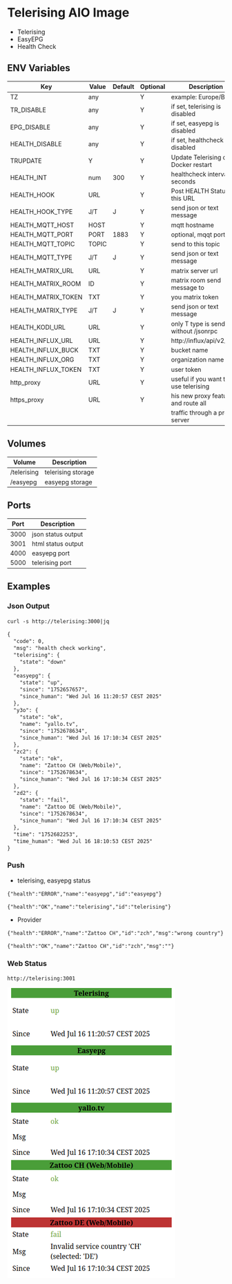 # Telerising AIO Image

* Telerising
* EasyEPG
* Health Check

## ENV Variables

| Key                 | Value | Default | Optional | Description                           |
|---------------------|-------|---------|----------|---------------------------------------|
| TZ                  | any   |         | Y        | example: Europe/Berlin                |
| TR_DISABLE          | any   |         | Y        | if set, telerising is disabled        |
| EPG_DISABLE         | any   |         | Y        | if set, easyepg is disabled           |
| HEALTH_DISABLE      | any   |         | Y        | if set, healthcheck is disabled       |
| TRUPDATE            | Y     |         | Y        | Update Telerising on Docker restart   |
| HEALTH_INT          | num   | 300     | Y        | healthcheck interval, seconds         |       
| HEALTH_HOOK         | URL   |         | Y        | Post HEALTH Status to this URL        |
| HEALTH_HOOK_TYPE    | J/T   | J       | Y        | send json or text message             |
| HEALTH_MQTT_HOST    | HOST  |         | Y        | mqtt hostname                         |
| HEALTH_MQTT_PORT    | PORT  | 1883    | Y        | optional, mqqt port                   |
| HEALTH_MQTT_TOPIC   | TOPIC |         | Y        | send to this topic                    |
| HEALTH_MQTT_TYPE    | J/T   | J       | Y        | send json or text message             |
| HEALTH_MATRIX_URL   | URL   |         | Y        | matrix server url                     |
| HEALTH_MATRIX_ROOM  | ID    |         | Y        | matrix room send message to           |
| HEALTH_MATRIX_TOKEN | TXT   |         | Y        | you matrix token                      |
| HEALTH_MATRIX_TYPE  | J/T   | J       | Y        | send json or text message             |
| HEALTH_KODI_URL     | URL   |         | Y        | only T type is send, without /jsonrpc |
| HEALTH_INFLUX_URL   | URL   |         | Y        | http://influx/api/v2/write            |
| HEALTH_INFLUX_BUCK  | TXT   |         | Y        | bucket name                           |
| HEALTH_INFLUX_ORG   | TXT   |         | Y        | organization name                     |
| HEALTH_INFLUX_TOKEN | TXT   |         | Y        | user token                            |
| http_proxy          | URL   |         | Y        | useful if you want to use telerising  |
| https_proxy         | URL   |         | Y        | his new proxy feature and route all   |
|                     |       |         |          | traffic through a proxy server        |

## Volumes

| Volume      | Description        |
|-------------|--------------------|
| /telerising | telerising storage |
| /easyepg    | easyepg storage    |

## Ports

| Port | Description        |
|------|--------------------|
| 3000 | json status output |
| 3001 | html status output |
| 4000 | easyepg port       |
| 5000 | telerising port    |

## Examples

### Json Output
```
curl -s http://telerising:3000|jq
```

```
{
  "code": 0,
  "msg": "health check working",
  "telerising": {
    "state": "down"
  },
  "easyepg": {
    "state": "up",
    "since": "1752657657",
    "since_human": "Wed Jul 16 11:20:57 CEST 2025"
  },
  "y3o": {
    "state": "ok",
    "name": "yallo.tv",
    "since": "1752678634",
    "since_human": "Wed Jul 16 17:10:34 CEST 2025"
  },
  "zc2": {
    "state": "ok",
    "name": "Zattoo CH (Web/Mobile)",
    "since": "1752678634",
    "since_human": "Wed Jul 16 17:10:34 CEST 2025"
  },
  "zd2": {
    "state": "fail",
    "name": "Zattoo DE (Web/Mobile)",
    "since": "1752678634",
    "since_human": "Wed Jul 16 17:10:34 CEST 2025"
  },
  "time": "1752682253",
  "time_human": "Wed Jul 16 18:10:53 CEST 2025"
}
```
### Push
* telerising, easyepg status
```
{"health":"ERROR","name":"easyepg","id":"easyepg"}
```
```
{"health":"OK","name":"telerising","id":"telerising"}
```
* Provider
```
{"health":"ERROR","name":"Zattoo CH","id":"zch","msg":"wrong country"}
```
```
{"health":"OK","name":"Zattoo CH","id":"zch","msg":""}
```
### Web Status
```
http://telerising:3001
```
![what](telerising-status-check.png)
